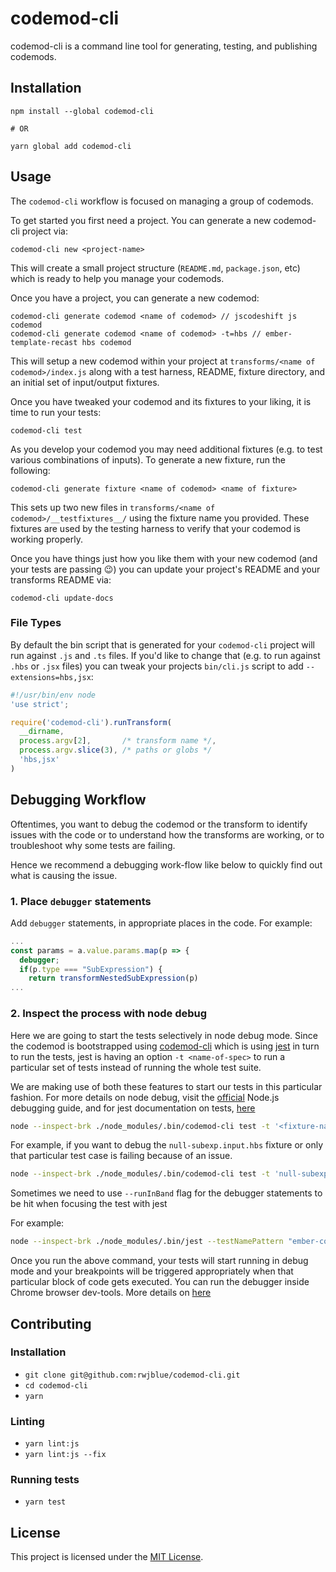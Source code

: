 # codemod-cli

codemod-cli is a command line tool for generating, testing, and publishing codemods.

## Installation

```
npm install --global codemod-cli

# OR

yarn global add codemod-cli
```

## Usage

The `codemod-cli` workflow is focused on managing a group of codemods.

To get started you first need a project. You can generate a new codemod-cli project via:

```
codemod-cli new <project-name>
```

This will create a small project structure (`README.md`, `package.json`, etc) which is
ready to help you manage your codemods.

Once you have a project, you can generate a new codemod:

```
codemod-cli generate codemod <name of codemod> // jscodeshift js codemod
codemod-cli generate codemod <name of codemod> -t=hbs // ember-template-recast hbs codemod
```

This will setup a new codemod within your project at `transforms/<name of codemod>/index.js`
along with a test harness, README, fixture directory, and an initial set of input/output fixtures.

Once you have tweaked your codemod and its fixtures to your liking, it is time to run your tests:

```
codemod-cli test
```

As you develop your codemod you may need additional fixtures (e.g. to test various combinations of
inputs). To generate a new fixture, run the following:

```
codemod-cli generate fixture <name of codemod> <name of fixture>
```

This sets up two new files in `transforms/<name of codemod>/__testfixtures__/` using the fixture name
you provided. These fixtures are used by the testing harness to verify that your codemod is working properly.

Once you have things just how you like them with your new codemod (and your tests are passing :wink:) you
can update your project's README and your transforms README via:

```
codemod-cli update-docs
```

### File Types

By default the bin script that is generated for your `codemod-cli` project will run against `.js` and `.ts` files.
If you'd like to change that (e.g. to run against `.hbs` or `.jsx` files) you can tweak your projects `bin/cli.js` script
to add `--extensions=hbs,jsx`:

```js
#!/usr/bin/env node
'use strict';

require('codemod-cli').runTransform(
  __dirname,
  process.argv[2],       /* transform name */,
  process.argv.slice(3), /* paths or globs */
  'hbs,jsx'
)
```

## Debugging Workflow
Oftentimes, you want to debug the codemod or the transform to identify issues with the code or to understand
how the transforms are working, or to troubleshoot why some tests are failing. 

Hence we recommend a debugging work-flow like below to quickly find out what is causing the issue.

### 1. Place `debugger` statements
Add `debugger` statements, in appropriate places in the code. For example:

```js
...
const params = a.value.params.map(p => {
  debugger;
  if(p.type === "SubExpression") {
    return transformNestedSubExpression(p)
...
```

### 2. Inspect the process with node debug
Here we are going to start the tests selectively in node debug mode. Since the
codemod is bootstrapped using [codemod-cli](https://github.com/rwjblue/codemod-cli) which is using [jest](https://jestjs.io/) in turn
to run the tests, jest is having an option `-t <name-of-spec>` to run a particular 
set of tests instead of running the whole test suite.

We are making use of both these features to start our tests in this particular fashion.
For more details on node debug, visit the [official](https://nodejs.org/en/docs/guides/debugging-getting-started/) 
Node.js debugging guide, and for jest documentation on tests, [here](https://jestjs.io/docs/en/cli)

```sh
node --inspect-brk ./node_modules/.bin/codemod-cli test -t '<fixture-name>'
```

For example, if you want to debug the `null-subexp.input.hbs` fixture or only that particular test case is failing
because of an issue.

```sh
node --inspect-brk ./node_modules/.bin/codemod-cli test -t 'null-subexp'
```

Sometimes we need to use `--runInBand` flag for the debugger statements to be hit when focusing the test with jest 

For example:

```sh
node --inspect-brk ./node_modules/.bin/jest --testNamePattern "ember-concurrency transforms correctly" --runInBand
```

Once you run the above command, your tests will start running in debug mode and your breakpoints will be
triggered appropriately when that particular block of code gets executed. You can run the debugger inside
Chrome browser dev-tools. More details on [here](https://developers.google.com/web/tools/chrome-devtools/javascript/)

Contributing
------------------------------------------------------------------------------

### Installation

* `git clone git@github.com:rwjblue/codemod-cli.git`
* `cd codemod-cli`
* `yarn`

### Linting

* `yarn lint:js`
* `yarn lint:js --fix`

### Running tests

* `yarn test`

## License

This project is licensed under the [MIT License](LICENSE).
